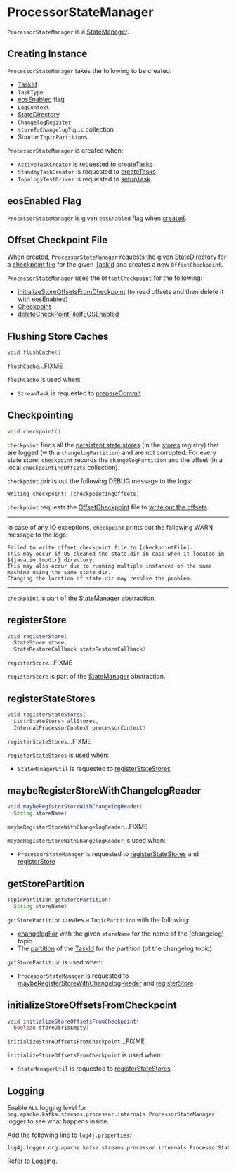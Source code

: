 # ProcessorStateManager

`ProcessorStateManager` is a [StateManager](StateManager.md).

## Creating Instance

`ProcessorStateManager` takes the following to be created:

* <span id="taskId"> [TaskId](TaskId.md)
* <span id="taskType"> `TaskType`
* [eosEnabled](#eosEnabled) flag
* <span id="logContext"> `LogContext`
* <span id="stateDirectory"> [StateDirectory](StateDirectory.md)
* <span id="changelogReader"> `ChangelogRegister`
* <span id="storeToChangelogTopic"> `storeToChangelogTopic` collection
* <span id="sourcePartitions"> Source `TopicPartition`s

`ProcessorStateManager` is created when:

* `ActiveTaskCreator` is requested to [createTasks](ActiveTaskCreator.md#createTasks)
* `StandbyTaskCreator` is requested to [createTasks](StandbyTaskCreator.md#createTasks)
* `TopologyTestDriver` is requested to [setupTask](TopologyTestDriver.md#setupTask)

## <span id="eosEnabled"> eosEnabled Flag

`ProcessorStateManager` is given `eosEnabled` flag when [created](#creating-instance).

## <span id="checkpointFile"> Offset Checkpoint File

When [created](#creating-instance), `ProcessorStateManager` requests the given [StateDirectory](#stateDirectory) for a [checkpoint file](StateDirectory.md#checkpointFileFor) for the given [TaskId](#taskId) and creates a new `OffsetCheckpoint`.

`ProcessorStateManager` uses the `OffsetCheckpoint` for the following:

* [initializeStoreOffsetsFromCheckpoint](#initializeStoreOffsetsFromCheckpoint) (to read offsets and then delete it with [eosEnabled](#eosEnabled))
* [Checkpoint](#checkpoint)
* [deleteCheckPointFileIfEOSEnabled](#deleteCheckPointFileIfEOSEnabled)

## <span id="flushCache"> Flushing Store Caches

```java
void flushCache()
```

`flushCache`...FIXME

`flushCache` is used when:

* `StreamTask` is requested to [prepareCommit](StreamTask.md#prepareCommit)

## <span id="checkpoint"> Checkpointing

```java
void checkpoint()
```

`checkpoint` finds all the [persistent state stores](processor/StateStore.md#persistent) (in the [stores](#stores) registry) that are logged (with a `changelogPartition`) and are not corrupted. For every state store, `checkpoint` records the `changelogPartition` and the offset (in a local `checkpointingOffsets` collection).

`checkpoint` prints out the following DEBUG message to the logs:

```text
Writing checkpoint: [checkpointingOffsets]
```

`checkpoint` requests the [OffsetCheckpoint](#checkpointFile) file to [write out the offsets](state/OffsetCheckpoint.md#write).

---

In case of any IO exceptions, `checkpoint` prints out the following WARN message to the logs:

```text
Failed to write offset checkpoint file to [checkpointFile].
This may occur if OS cleaned the state.dir in case when it located in ${java.io.tmpdir} directory.
This may also occur due to running multiple instances on the same machine using the same state dir.
Changing the location of state.dir may resolve the problem.
```

---

`checkpoint` is part of the [StateManager](StateManager.md#checkpoint) abstraction.

## <span id="registerStore"> registerStore

```java
void registerStore(
  StateStore store,
  StateRestoreCallback stateRestoreCallback)
```

`registerStore`...FIXME

`registerStore` is part of the [StateManager](StateManager.md#registerStore) abstraction.

## <span id="registerStateStores"> registerStateStores

```java
void registerStateStores(
  List<StateStore> allStores, 
  InternalProcessorContext processorContext)
```

`registerStateStores`...FIXME

`registerStateStores` is used when:

* `StateManagerUtil` is requested to [registerStateStores](StateManagerUtil.md#registerStateStores)

## <span id="maybeRegisterStoreWithChangelogReader"> maybeRegisterStoreWithChangelogReader

```java
void maybeRegisterStoreWithChangelogReader(
  String storeName)
```

`maybeRegisterStoreWithChangelogReader`...FIXME

`maybeRegisterStoreWithChangelogReader` is used when:

* `ProcessorStateManager` is requested to [registerStateStores](#registerStateStores) and [registerStore](#registerStore)

## <span id="getStorePartition"> getStorePartition

```java
TopicPartition getStorePartition(
  String storeName)
```

`getStorePartition` creates a `TopicPartition` with the following:

* [changelogFor](#changelogFor) with the given `storeName` for the name of the (changelog) topic
* The [partition](TaskId.md#partition) of the [TaskId](#taskId) for the partition (of the changelog topic)

`getStorePartition` is used when:

* `ProcessorStateManager` is requested to [maybeRegisterStoreWithChangelogReader](#maybeRegisterStoreWithChangelogReader) and [registerStore](#registerStore)

## <span id="initializeStoreOffsetsFromCheckpoint"> initializeStoreOffsetsFromCheckpoint

```java
void initializeStoreOffsetsFromCheckpoint(
  boolean storeDirIsEmpty)
```

`initializeStoreOffsetsFromCheckpoint`...FIXME

`initializeStoreOffsetsFromCheckpoint` is used when:

* `StateManagerUtil` is requested to [registerStateStores](StateManagerUtil.md#registerStateStores)

## Logging

Enable `ALL` logging level for `org.apache.kafka.streams.processor.internals.ProcessorStateManager` logger to see what happens inside.

Add the following line to `log4j.properties`:

```text
log4j.logger.org.apache.kafka.streams.processor.internals.ProcessorStateManager=ALL
```

Refer to [Logging](logging.md).
